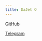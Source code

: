 ```yaml
---
title: DaJet ©
---
```


[GitHub](https://github.com/zhichkin/dajet)

[Telegram](https://t.me/dajet_studio)
